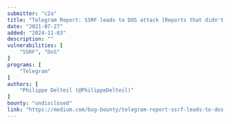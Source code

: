```yaml
---
submitter: "c2a"
title: "Telegram Report: SSRF leads to DOS attack [Reports that didn't make it]"
date: "2021-07-27"
added: "2024-11-03"
description: ""
vulnerabilities: [
    "SSRF", "DoS"
]
programs: [
    "Telegram"
]
authors: [
    "Philippe Delteil (@PhilippeDelteil)"
]
bounty: "undisclosed"
link: "https://medium.com/bug-bounty/telegram-report-ssrf-leads-to-dos-attack-908bea5f5802"
---
```




